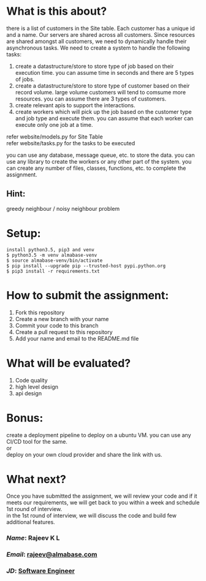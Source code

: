 # What is this about?

there is a list of customers in the Site table. Each customer has a unique id and a name. Our servers are shared across all customers. Since resources are shared amongst all customers, we need to dynamically handle their asynchronous tasks. We need to create a system to handle the following tasks:

1. create a datastructure/store to store type of job based on their execution time. you can assume time in seconds and there are 5 types of jobs.
2. create a datastructure/store to store type of customer based on their record volume. large volume customers will tend to comsume more resources. you can assume there are 3 types of customers.
3. create relevant apis to support the interactions.
4. create workers which will pick up the job based on the customer type and job type and execute them. you can assume that each worker can execute only one job at a time.

refer website/models.py for Site Table <br>
refer website/tasks.py for the tasks to be executed

you can use any database, message queue, etc. to store the data. you can use any library to create the workers or any other part of the system. you can create any number of files, classes, functions, etc. to complete the assignment.

## Hint:
greedy neighbour / noisy neighbour problem

# Setup:

```
install python3.5, pip3 and venv
$ python3.5 -m venv almabase-venv
$ source almabase-venv/bin/activate
$ pip install --upgrade pip --trusted-host pypi.python.org
$ pip3 install -r requirements.txt
```

# How to submit the assignment:

1. Fork this repository
2. Create a new branch with your name
3. Commit your code to this branch
4. Create a pull request to this repository
5. Add your name and email to the README.md file

# What will be evaluated?

1. Code quality
2. high level design
3. api design

# Bonus:

create a deployment pipeline to deploy on a ubuntu VM. you can use any CI/CD tool for the same. <br>
or <br>
deploy on your own cloud provider and share the link with us.

# What next?

Once you have submitted the assignment, we will review your code and if it meets our requirements, we will get back to you within a week and schedule 1st round of interview. <br>
in the 1st round of interview, we will discuss the code and build few additional features.

### <i>Name</i>: Rajeev K L
### <i>Email</i>: rajeev@almabase.com
### <i>JD</i>: [Software Engineer](https://www.almabase.com/careers?ashby_jid=27df3851-fcea-47e2-af51-4c5aec17ff67)